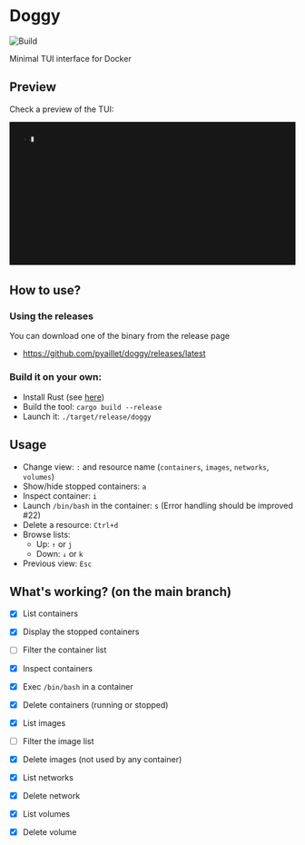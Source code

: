 # Doggy

![Build](https://github.com/pyaillet/doggy/actions/workflows/rust.yml/badge.svg)

Minimal TUI interface for Docker

## Preview

Check a preview of the TUI:

![Preview of the TUI](./doc/preview.gif)

## How to use?

### Using the releases

You can download one of the binary from the release page
- https://github.com/pyaillet/doggy/releases/latest

### Build it on your own:

- Install Rust (see [here](https://www.rust-lang.org/tools/install))
- Build the tool: `cargo build --release`
- Launch it: `./target/release/doggy`

## Usage

- Change view: `:` and resource name (`containers`, `images`, `networks`, `volumes`)
- Show/hide stopped containers: `a`
- Inspect container: `i` 
- Launch `/bin/bash` in the container: `s` (Error handling should be improved #22)
- Delete a resource: `Ctrl+d`
- Browse lists:
  - Up: `↑` or `j`
  - Down: `↓` or `k`
- Previous view: `Esc`

## What's working? (on the main branch)

- [x] List containers
- [x] Display the stopped containers
- [ ] Filter the container list
- [x] Inspect containers
- [x] Exec `/bin/bash` in a container
- [x] Delete containers (running or stopped)
- [x] List images
- [ ] Filter the image list
- [x] Delete images (not used by any container)
- [x] List networks
- [x] Delete network
- [x] List volumes
- [x] Delete volume

